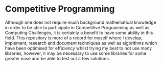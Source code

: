 # Competitive Programming

Although one does not require much background mathematical knowledge in order to be able to participate in Competitive Programming as well as Computing Challenges, it is certainly a benefit to have some ability in this field. This repository is more of a record for myself where I develop, implement, research and document techniques as well as algorithms which have been optimised for efficiency whilst trying my best to not use many libraries, however, it may be necessary to use some libraries for some greater ease and be able to test out a few solutions.
